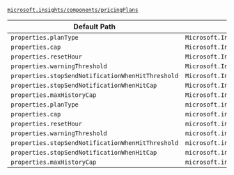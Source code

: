 [`microsoft.insights/components/pricingPlans`](https://docs.microsoft.com/en-us/azure/templates/microsoft.insights/components/pricingplans)

| Default Path | Alias |
|---|---|
| `properties.planType` | `Microsoft.Insights/components/pricingPlans/current.planType` |
| `properties.cap` | `Microsoft.Insights/components/pricingPlans/current.cap` |
| `properties.resetHour` | `Microsoft.Insights/components/pricingPlans/current.resetHour` |
| `properties.warningThreshold` | `Microsoft.Insights/components/pricingPlans/current.warningThreshold` |
| `properties.stopSendNotificationWhenHitThreshold` | `Microsoft.Insights/components/pricingPlans/current.stopSendNotificationWhenHitThreshold` |
| `properties.stopSendNotificationWhenHitCap` | `Microsoft.Insights/components/pricingPlans/current.stopSendNotificationWhenHitCap` |
| `properties.maxHistoryCap` | `Microsoft.Insights/components/pricingPlans/current.maxHistoryCap` |
| `properties.planType` | `microsoft.insights/components/pricingPlans/planType` |
| `properties.cap` | `microsoft.insights/components/pricingPlans/cap` |
| `properties.resetHour` | `microsoft.insights/components/pricingPlans/resetHour` |
| `properties.warningThreshold` | `microsoft.insights/components/pricingPlans/warningThreshold` |
| `properties.stopSendNotificationWhenHitThreshold` | `microsoft.insights/components/pricingPlans/stopSendNotificationWhenHitThreshold` |
| `properties.stopSendNotificationWhenHitCap` | `microsoft.insights/components/pricingPlans/stopSendNotificationWhenHitCap` |
| `properties.maxHistoryCap` | `microsoft.insights/components/pricingPlans/maxHistoryCap` |

